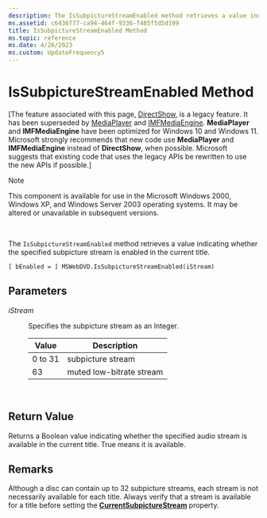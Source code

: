 ```yaml
---
description: The IsSubpictureStreamEnabled method retrieves a value indicating whether the specified subpicture stream is enabled in the current title.
ms.assetid: c6436f77-ca94-464f-9336-f485f5d5d199
title: IsSubpictureStreamEnabled Method
ms.topic: reference
ms.date: 4/26/2023
ms.custom: UpdateFrequency5
---
```


# IsSubpictureStreamEnabled Method

\[The feature associated with this page, [DirectShow](/windows/win32/directshow/directshow), is a legacy feature. It has been superseded by [MediaPlayer](/uwp/api/Windows.Media.Playback.MediaPlayer) and [IMFMediaEngine](/windows/win32/api/mfmediaengine/nn-mfmediaengine-imfmediaengine). **MediaPlayer** and **IMFMediaEngine** have been optimized for Windows 10 and Windows 11. Microsoft strongly recommends that new code use **MediaPlayer** and **IMFMediaEngine** instead of **DirectShow**, when possible. Microsoft suggests that existing code that uses the legacy APIs be rewritten to use the new APIs if possible.\]

> [!Note]  
> This component is available for use in the Microsoft Windows 2000, Windows XP, and Windows Server 2003 operating systems. It may be altered or unavailable in subsequent versions.

 

The `IsSubpictureStreamEnabled` method retrieves a value indicating whether the specified subpicture stream is enabled in the current title.

``` syntax
[ bEnabled = ] MSWebDVD.IsSubpictureStreamEnabled(iStream)
```

## Parameters

<dl> <dt>

<span id="iStream"></span><span id="istream"></span><span id="ISTREAM"></span>*iStream*
</dt> <dd>

Specifies the subpicture stream as an Integer.



| Value   | Description              |
|---------|--------------------------|
| 0 to 31 | subpicture stream        |
| 63      | muted low-bitrate stream |



 

</dd> </dl>

## Return Value

Returns a Boolean value indicating whether the specified audio stream is available in the current title. True means it is available.

## Remarks

Although a disc can contain up to 32 subpicture streams, each stream is not necessarily available for each title. Always verify that a stream is available for a title before setting the [**CurrentSubpictureStream**](currentsubpicturestream-property.md) property.

 

 



